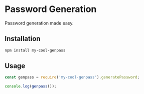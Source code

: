 # Password Generation

Password generation made easy.

## Installation

```bash
npm install my-cool-genpass
```

## Usage

```js
const genpass = require('my-cool-genpass').generatePassword;

console.log(genpass());
```
